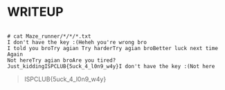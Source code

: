 # WRITEUP

```

# cat Maze_runner/*/*/*.txt
I don't have the key :(Heheh you're wrong bro
I told you broTry agian Try harderTry agian broBetter luck next time
Again
Not hereTry agian broAre you tired?Just_kiddingISPCLUB{5uck_4_l0n9_w4y}I don't have the key :(Not here
```

> ISPCLUB{5uck_4_l0n9_w4y}

